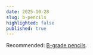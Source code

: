 ```yaml
---
date: 2025-10-28
slug: b-pencils
highlighted: false
published: true
---
```

Recommended: [B-grade pencils](https://www.jetpens.com/Tombow-MONO-100-Pencil-B/pd/12398).
